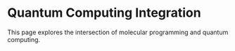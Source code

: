 # Quantum Computing Integration

This page explores the intersection of molecular programming and quantum computing.

